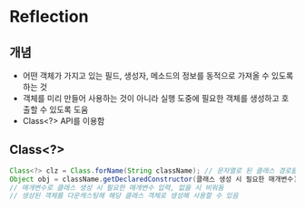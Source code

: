 # Reflection

## 개념

- 어떤 객체가 가지고 있는 필드, 생성자, 메소드의 정보를 동적으로 가져올 수 있도록 하는 것
- 객체를 미리 만들어 사용하는 것이 아니라 실행 도중에 필요한 객체를 생성하고 호출할 수 있도록 도움
- Class<?> API를 이용함

## Class<?>

```java
Class<?> clz = Class.forName(String className); // 문자열로 된 클래스 경로를 입력
Object obj = className.getDeclaredConstructor(클래스 생성 시 필요한 매개변수).newInstance(); // 객체 생성
// 매개변수로 클래스 생성 시 필요한 매개변수 입력, 없을 시 비워둠
// 생성된 객체를 다운캐스팅해 해당 클래스 객체로 생성해 사용할 수 있음
```